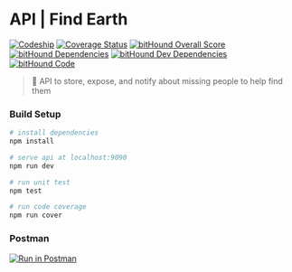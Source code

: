 # API | Find Earth
[![Codeship](https://img.shields.io/codeship/08998b80-d320-0134-1787-029621bb9ebb/develop.svg)](https://app.codeship.com/projects/201920)
[![Coverage Status](https://coveralls.io/repos/github/Solidalert/api/badge.svg?branch=master)](https://coveralls.io/github/Solidalert/api?branch=master)
[![bitHound Overall Score](https://www.bithound.io/github/Solidalert/api/badges/score.svg)](https://www.bithound.io/github/Solidalert/api)
[![bitHound Dependencies](https://www.bithound.io/github/Solidalert/api/badges/dependencies.svg)](https://www.bithound.io/github/Solidalert/api/master/dependencies/npm)
[![bitHound Dev Dependencies](https://www.bithound.io/github/Solidalert/api/badges/devDependencies.svg)](https://www.bithound.io/github/Solidalert/api/master/dependencies/npm)
[![bitHound Code](https://www.bithound.io/github/Solidalert/api/badges/code.svg)](https://www.bithound.io/github/Solidalert/api)

> :telescope:  API to store, expose, and notify about missing people to help find them


### Build Setup

```bash
# install dependencies
npm install

# serve api at localhost:9090
npm run dev

# run unit test
npm test

# run code coverage
npm run cover
```

### Postman
[![Run in Postman](https://run.pstmn.io/button.svg)](https://app.getpostman.com/run-collection/b82b37c652cedb7adc4f)
